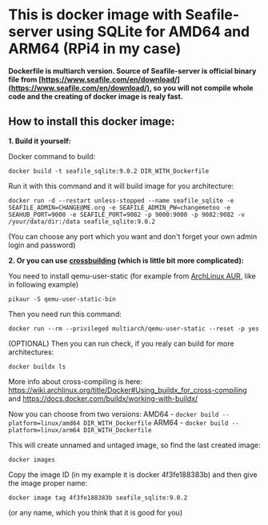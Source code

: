 # This is docker image with Seafile-server using SQLite for AMD64 and ARM64 (RPi4 in my case)
**Dockerfile is multiarch version. Source of Seafile-server is official binary file from [https://www.seafile.com/en/download/](https://www.seafile.com/en/download/), so you will not compile whole code and the creating of docker image is realy fast.**

## How to install this docker image:

**1. Build it yourself:**

Docker command to build:

`docker build -t seafile_sqlite:9.0.2 DIR_WITH_Dockerfile`

Run it with this command and it will build image for you architecture:

`docker run -d --restart unless-stopped --name seafile_sqlite -e SEAFILE_ADMIN=CHANGE@ME.org -e SEAFILE_ADMIN_PW=changemetoo -e SEAHUB_PORT=9000 -e SEAFILE_PORT=9082 -p 9000:9000 -p 9082:9082 -v /your/data/dir:/data seafile_sqlite:9.0.2`

(You can choose any port which you want and don't forget your own admin login and password)

**2. Or you can use [crossbuilding](https://docs.docker.com/buildx/working-with-buildx/) (which is little bit more complicated):**

You need to install qemu-user-static (for example from [ArchLinux AUR](https://aur.archlinux.org/packages/qemu-user-static-bin), like in following example)

`pikaur -S qemu-user-static-bin`

Then you need run this command:

`docker run --rm --privileged multiarch/qemu-user-static --reset -p yes`

(OPTIONAL) Then you can run check, if you realy can build for more architectures:

`docker buildx ls`

More info about cross-compiling is here:
https://wiki.archlinux.org/title/Docker#Using_buildx_for_cross-compiling
and
https://docs.docker.com/buildx/working-with-buildx/

Now you can choose from two versions:
AMD64 - `docker build --platform=linux/amd64 DIR_WITH_Dockerfile`
ARM64 - `docker build --platform=linux/arm64 DIR_WITH_Dockerfile`

This will create unnamed and untaged image, so find the last created image:

`docker images`

Copy the image ID (in my example it is docker 4f3fe188383b) and then give the image proper name:

`docker image tag 4f3fe188383b seafile_sqlite:9.0.2`

(or any name, which you think that it is good for you)


